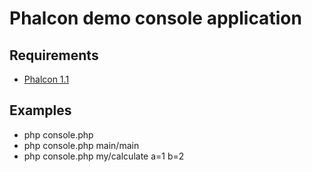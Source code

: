 Phalcon demo console application
================================

## Requirements

* [Phalcon 1.1](http://phalconphp.com/)


## Examples

* php console.php
* php console.php main/main
* php console.php my/calculate a=1 b=2

